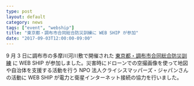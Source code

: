 ```yaml
---
type: post
layout: default
category: news
tags: ["event", "webship"]
title: "東京都・調布市合同総合防災訓練に WEB SHIP が参加"
date: "2017-09-03T12:00:00-09:00"
---
```

9 月 3 日に調布市の多摩川河川敷で開催された [東京都・調布市合同総合防災訓練](http://www.koho.metro.tokyo.jp/2017/08/14.html) に WEB SHIP が参加しました。災害時にドローンでの空撮画像を使って地図や自治体を支援する活動を行う NPO 法人クライシスマッパーズ・ジャパンさんの活動に WEB SHIP が電力と衛星インターネット接続の協力を行いました。
